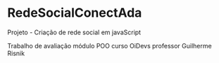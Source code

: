 # RedeSocialConectAda
Projeto - Criação de rede social em javaScript 

Trabalho de avaliação módulo POO curso OiDevs professor Guilherme Risnik
